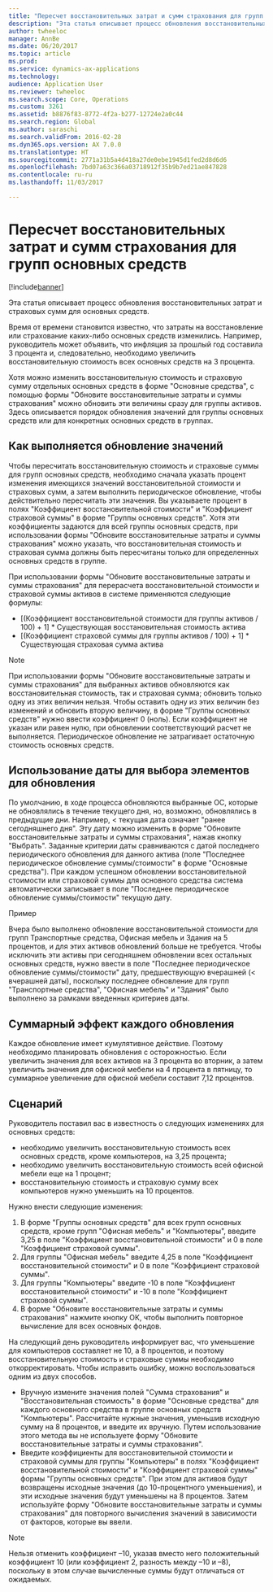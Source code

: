 ```yaml
---
title: "Пересчет восстановительных затрат и сумм страхования для групп основных средств"
description: "Эта статья описывает процесс обновления восстановительных затрат и страховых сумм для основных средств."
author: twheeloc
manager: AnnBe
ms.date: 06/20/2017
ms.topic: article
ms.prod: 
ms.service: dynamics-ax-applications
ms.technology: 
audience: Application User
ms.reviewer: twheeloc
ms.search.scope: Core, Operations
ms.custom: 3261
ms.assetid: b8876f83-8772-4f2a-b277-12724e2a0c44
ms.search.region: Global
ms.author: saraschi
ms.search.validFrom: 2016-02-28
ms.dyn365.ops.version: AX 7.0.0
ms.translationtype: HT
ms.sourcegitcommit: 2771a31b5a4d418a27de0ebe1945d1fed2d8d6d6
ms.openlocfilehash: 7bd07a63c366a03718912f35b9b7ed21ae847828
ms.contentlocale: ru-ru
ms.lasthandoff: 11/03/2017

---
```


# <a name="recalculate-replacement-costs-and-insured-values-for-fixed-asset-groups"></a>Пересчет восстановительных затрат и сумм страхования для групп основных средств

[!include[banner](../includes/banner.md)]


Эта статья описывает процесс обновления восстановительных затрат и страховых сумм для основных средств.

Время от времени становится известно, что затраты на восстановление или страхование каких-либо основных средств изменились. Например, руководитель может объявить, что инфляция за прошлый год составила 3 процента и, следовательно, необходимо увеличить восстановительную стоимость всех основных средств на 3 процента. 

Хотя можно изменить восстановительную стоимость и страховую сумму отдельных основных средств в форме "Основные средства", с помощью формы "Обновите восстановительные затраты и суммы страхования" можно обновить эти величины сразу для группы активов. Здесь описывается порядок обновления значений для группы основных средств или для конкретных основных средств в группах.

## <a name="how-values-are-updated"></a>Как выполняется обновление значений
Чтобы пересчитать восстановительную стоимость и страховые суммы для групп основных средств, необходимо сначала указать процент изменения имеющихся значений восстановительной стоимости и страховых сумм, а затем выполнить периодическое обновление, чтобы действительно пересчитать эти значения. Вы указываете процент в полях "Коэффициент восстановительной стоимости" и "Коэффициент страховой суммы" в форме "Группы основных средств". Хотя эти коэффициенты задаются для всей группы основных средств, при использовании формы "Обновите восстановительные затраты и суммы страхования" можно указать, что восстановительная стоимость и страховая сумма должны быть пересчитаны только для определенных основных средств в группе. 

При использовании формы "Обновите восстановительные затраты и суммы страхования" для перерасчета восстановительной стоимости и страховой суммы активов в системе применяются следующие формулы:

-   \[(Коэффициент восстановительной стоимости для группы активов / 100) + 1\] \* Существующая восстановительная стоимость актива
-   \[(Коэффициент страховой суммы для группы активов / 100) + 1\] \* Существующая страховая сумма актива

> [!NOTE] 
> При использовании формы "Обновите восстановительные затраты и суммы страхования" для выбранных активов обновляются как восстановительная стоимость, так и страховая сумма; обновить только одну из этих величин нельзя. Чтобы оставить одну из этих величин без изменений и обновить вторую величину, в форме "Группы основных средств" нужно ввести коэффициент 0 (ноль). Если коэффициент не указан или равен нулю, при обновлении соответствующий расчет не выполняется. Периодическое обновление не затрагивает остаточную стоимость основных средств. 

## <a name="how-to-use-a-date-to-select-which-items-to-update"></a>Использование даты для выбора элементов для обновления
По умолчанию, в ходе процесса обновляются выбранные ОС, которые не обновлялись в течение текущего дня, но, возможно, обновлялись в предыдущие дни. Например, &lt; текущая дата означает "ранее сегодняшнего дня". Эту дату можно изменить в форме "Обновите восстановительные затраты и суммы страхования", нажав кнопку "Выбрать". Заданные критерии даты сравниваются с датой последнего периодического обновления для данного актива (поле "Последнее периодическое обновление суммы/стоимости" в форме "Основные средства"). При каждом успешном обновлении восстановительной стоимости или страховой суммы для основного средства система автоматически записывает в поле "Последнее периодическое обновление суммы/стоимости" текущую дату. 

Пример 

Вчера было выполнено обновление восстановительной стоимости для групп Транспортные средства, Офисная мебель и Здания на 5 процентов, и для этих активов обновлений больше не требуется. Чтобы исключить эти активы при сегодняшнем обновлении всех остальных основных средств, нужно ввести в поле "Последнее периодическое обновление суммы/стоимости" дату, предшествующую вчерашней (&lt; вчерашней даты), поскольку последнее обновление для групп "Транспортные средства", "Офисная мебель" и "Здания" было выполнено за рамками введенных критериев даты.

## <a name="cumulative-effect-of-each-update"></a>Суммарный эффект каждого обновления
Каждое обновление имеет кумулятивное действие. Поэтому необходимо планировать обновления с осторожностью. Если увеличить значения для всех активов на 3 процента во вторник, а затем увеличить значения для офисной мебели на 4 процента в пятницу, то суммарное увеличение для офисной мебели составит 7,12 процентов.

## <a name="scenario"></a>Сценарий
Руководитель поставил вас в известность о следующих изменениях для основных средств:
-   необходимо увеличить восстановительную стоимость всех основных средств, кроме компьютеров, на 3,25 процента;
-   необходимо увеличить восстановительную стоимость всей офисной мебели еще на 1 процент;
-   восстановительную стоимость и страховую сумму всех компьютеров нужно уменьшить на 10 процентов.

Нужно внести следующие изменения:
1.  В форме "Группы основных средств" для всех групп основных средств, кроме групп "Офисная мебель" и "Компьютеры", введите 3,25 в поле "Коэффициент восстановительной стоимости" и 0 в поле "Коэффициент страховой суммы".
2.  Для группы "Офисная мебель" введите 4,25 в поле "Коэффициент восстановительной стоимости" и 0 в поле "Коэффициент страховой суммы".
3.  Для группы "Компьютеры" введите -10 в поле "Коэффициент восстановительной стоимости" и -10 в поле "Коэффициент страховой суммы".
4.  В форме "Обновите восстановительные затраты и суммы страхования" нажмите кнопку ОК, чтобы выполнить повторное вычисление для всех основных фондов.

На следующий день руководитель информирует вас, что уменьшение для компьютеров составляет не 10, а 8 процентов, и поэтому восстановительную стоимость и страховые суммы необходимо откорректировать. Чтобы исправить ошибку, можно воспользоваться одним из двух способов.
-   Вручную измените значения полей "Сумма страхования" и "Восстановительная стоимость" в форме "Основные средства" для каждого основного средства в группе основных средств "Компьютеры". Рассчитайте нужные значения, уменьшив исходную сумму на 8 процентов, и введите их вручную. Путем использование этого метода вы не используете форму "Обновите восстановительные затраты и суммы страхования".
-   Введите коэффициенты для восстановительной стоимости и страховой суммы для группы "Компьютеры" в полях "Коэффициент восстановительной стоимости" и "Коэффициент страховой суммы" формы "Группы основных средств". При этом для активов будут возвращены исходные значения (до 10-процентного уменьшения), и эти исходные значения будут уменьшены на 8 процентов. Затем используйте форму "Обновите восстановительные затраты и суммы страхования" для повторного вычисления значений в зависимости от факторов, которые вы ввели.

> [!NOTE]  
> Нельзя отменить коэффициент –10, указав вместо него положительный коэффициент 10 (или коэффициент 2, разность между –10 и –8), поскольку в этом случае вычисленные суммы будут отличаться от ожидаемых. 






